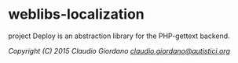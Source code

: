 # weblibs-localization

project Deploy is an abstraction library for the PHP-gettext backend.

*Copyright (C) 2015 Claudio Giordano <claudio.giordano@autistici.org>*